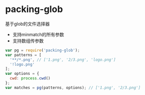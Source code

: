 # packing-glob

基于glob的文件选择器

* 支持minmatch的所有参数
* 支持数组传参数

```javascript
var pg = require('packing-glob');
var patterns = [
  '**/*.png', // ['1.png', '2/3.png', 'logo.png']
  '!logo.png'
];
var options = {
  cwd: process.cwd()
};
var matches = pg(patterns, options); // ['1.png', '2/3.png']

```
